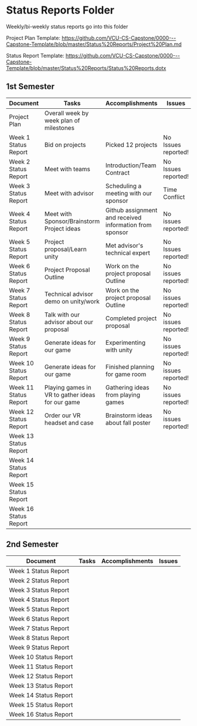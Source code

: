 # Status Reports Folder
Weekly/bi-weekly status reports go into this folder

Project Plan Template: https://github.com/VCU-CS-Capstone/0000---Capstone-Template/blob/master/Status%20Reports/Project%20Plan.md

Status Report Template: https://github.com/VCU-CS-Capstone/0000---Capstone-Template/blob/master/Status%20Reports/Status%20Reports.dotx

## 1st Semester

| Document | Tasks | Accomplishments | Issues |
|---|---|---|---|
| Project Plan | Overall week by week plan of milestones | | |
| Week 1 Status Report | Bid on projects | Picked 12 projects | No Issues reported! |
| Week 2 Status Report | Meet with teams | Introduction/Team Contract | No Issues reported!|
| Week 3 Status Report | Meet with advisor | Scheduling a meeting with our sponsor | Time Conflict |
| Week 4 Status Report | Meet with Sponsor/Brainstorm Project ideas | Github assignment and received information from sponsor | No issues reported! |
| Week 5 Status Report | Project proposal/Learn unity | Met advisor's technical expert | No Issues reported! |
| Week 6 Status Report | Project Proposal Outline | Work on the project proposal Outline | No issues reported! |
| Week 7 Status Report | Technical advisor demo on unity/work | Work on the project proposal Outline | No issues reported! |
| Week 8 Status Report | Talk with our advisor about our proposal | Completed project proposal | No issues reported! |
| Week 9 Status Report | Generate ideas for our game | Experimenting with unity | No issues reported! |
| Week 10 Status Report | Generate ideas for our game | Finished planning for game room | No issues reported! |
| Week 11 Status Report | Playing games in VR to gather ideas for our game | Gathering ideas from playing games | No issues reported! |
| Week 12 Status Report | Order our VR headset and case | Brainstorm ideas about fall poster | No issues reported! |
| Week 13 Status Report | | | |
| Week 14 Status Report | | | |
| Week 15 Status Report | | | |
| Week 16 Status Report | | | |

## 2nd Semester

| Document | Tasks | Accomplishments| Issues |
|---|---|---|---|
| Week 1 Status Report | | | |
| Week 2 Status Report | | | |
| Week 3 Status Report | | | |
| Week 4 Status Report | | | |
| Week 5 Status Report | | | |
| Week 6 Status Report | | | |
| Week 7 Status Report | | | |
| Week 8 Status Report | | | |
| Week 9 Status Report | | | |
| Week 10 Status Report | | | |
| Week 11 Status Report | | | |
| Week 12 Status Report | | | |
| Week 13 Status Report | | | |
| Week 14 Status Report | | | |
| Week 15 Status Report | | | |
| Week 16 Status Report | | | |
